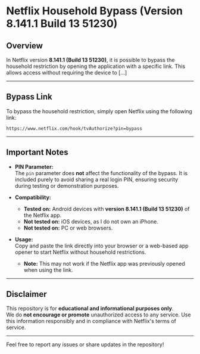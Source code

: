 # **Netflix Household Bypass (Version 8.141.1 Build 13 51230)**  

## **Overview**  
In Netflix version **8.141.1 (Build 13 51230)**, it is possible to bypass the household restriction by opening the application with a specific link. This allows access without requiring the device to [...]

---

## **Bypass Link**  
To bypass the household restriction, simply open Netflix using the following link:  

`https://www.netflix.com/hook/tvAuthorize?pin=bypass`

---

## **Important Notes**  
- **PIN Parameter:**  
  The `pin` parameter does **not** affect the functionality of the bypass. It is included purely to avoid sharing a real login PIN, ensuring security during testing or demonstration purposes.  

- **Compatibility:**  
  - **Tested on:** Android devices with **version 8.141.1 (Build 13 51230)** of the Netflix app.  
  - **Not tested on:** iOS devices, as I do not own an iPhone.  
  - **Not tested on:** PC or web browsers.  

- **Usage:**  
  Copy and paste the link directly into your browser or a web-based app opener to start Netflix without household restrictions.  
  - **Note:** This may not work if the Netflix app was previously opened when using the link.

---

## **Disclaimer**  
This repository is for **educational and informational purposes only**.  
We do **not encourage or promote** unauthorized access to any service. Use this information responsibly and in compliance with Netflix's terms of service.  

---

Feel free to report any issues or share updates in the repository!
